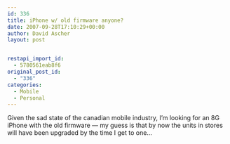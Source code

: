 ```yaml
---
id: 336
title: iPhone w/ old firmware anyone?
date: 2007-09-28T17:10:29+00:00
author: David Ascher
layout: post


restapi_import_id:
  - 5780561eab8f6
original_post_id:
  - "336"
categories:
  - Mobile
  - Personal
---
```

Given the sad state of the canadian mobile industry, I&#8217;m looking for an 8G iPhone with the old firmware &#8212; my guess is that by now the units in stores will have been upgraded by the time I get to one&#8230;